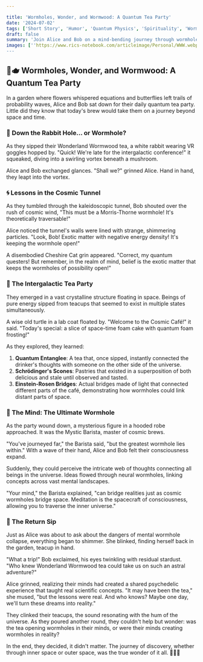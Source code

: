 ```yaml
---

title: 'Wormholes, Wonder, and Wormwood: A Quantum Tea Party'
date: '2024-07-02'
tags: ['Short Story', 'Humor', 'Quantum Physics', 'Spirituality', 'Wormholes', 'Alice in Wonderland']
draft: false
summary: 'Join Alice and Bob on a mind-bending journey through wormholes, quantum realms, and the power of perception in this whimsical tale'
images: [''https://www.rics-notebook.com/articleimage/Personal/WWW.webp']
---
```


## 🍄🫖 Wormholes, Wonder, and Wormwood: A Quantum Tea Party

In a garden where flowers whispered equations and butterflies left trails of probability waves, Alice and Bob sat down for their daily quantum tea party. Little did they know that today's brew would take them on a journey beyond space and time.

### 🐰 Down the Rabbit Hole... or Wormhole?

As they sipped their Wonderland Wormwood tea, a white rabbit wearing VR goggles hopped by. "Quick! We're late for the intergalactic conference!" it squeaked, diving into a swirling vortex beneath a mushroom.

Alice and Bob exchanged glances. "Shall we?" grinned Alice. Hand in hand, they leapt into the vortex.

### 🌀 Lessons in the Cosmic Tunnel

As they tumbled through the kaleidoscopic tunnel, Bob shouted over the rush of cosmic wind, "This must be a Morris-Thorne wormhole! It's theoretically traversable!"

Alice noticed the tunnel's walls were lined with strange, shimmering particles. "Look, Bob! Exotic matter with negative energy density! It's keeping the wormhole open!"

A disembodied Cheshire Cat grin appeared. "Correct, my quantum questers! But remember, in the realm of mind, belief is the exotic matter that keeps the wormholes of possibility open!"

### 🌌 The Intergalactic Tea Party

They emerged in a vast crystalline structure floating in space. Beings of pure energy sipped from teacups that seemed to exist in multiple states simultaneously.

A wise old turtle in a lab coat floated by. "Welcome to the Cosmic Café!" it said. "Today's special: a slice of space-time foam cake with quantum foam frosting!"

As they explored, they learned:

1. **Quantum Entanglee**: A tea that, once sipped, instantly connected the drinker's thoughts with someone on the other side of the universe.
2. **Schrödinger's Scones**: Pastries that existed in a superposition of both delicious and stale until observed and tasted.
3. **Einstein-Rosen Bridges**: Actual bridges made of light that connected different parts of the café, demonstrating how wormholes could link distant parts of space.

### 🧠 The Mind: The Ultimate Wormhole

As the party wound down, a mysterious figure in a hooded robe approached. It was the Mystic Barista, master of cosmic brews.

"You've journeyed far," the Barista said, "but the greatest wormhole lies within." With a wave of their hand, Alice and Bob felt their consciousness expand.

Suddenly, they could perceive the intricate web of thoughts connecting all beings in the universe. Ideas flowed through neural wormholes, linking concepts across vast mental landscapes.

"Your mind," the Barista explained, "can bridge realities just as cosmic wormholes bridge space. Meditation is the spacecraft of consciousness, allowing you to traverse the inner universe."

### 🍵 The Return Sip

Just as Alice was about to ask about the dangers of mental wormhole collapse, everything began to shimmer. She blinked, finding herself back in the garden, teacup in hand.

"What a trip!" Bob exclaimed, his eyes twinkling with residual stardust. "Who knew Wonderland Wormwood tea could take us on such an astral adventure?"

Alice grinned, realizing their minds had created a shared psychedelic experience that taught real scientific concepts. "It may have been the tea," she mused, "but the lessons were real. And who knows? Maybe one day, we'll turn these dreams into reality."

They clinked their teacups, the sound resonating with the hum of the universe. As they poured another round, they couldn't help but wonder: was the tea opening wormholes in their minds, or were their minds creating wormholes in reality?

In the end, they decided, it didn't matter. The journey of discovery, whether through inner space or outer space, was the true wonder of it all. 🌌🍵🧠